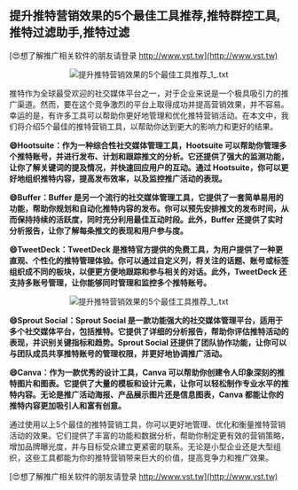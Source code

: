 ## **提升推特营销效果的5个最佳工具推荐,推特群控工具,推特过滤助手,推特过滤**

[😍想了解推广相关软件的朋友请登录 http://www.vst.tw](http://www.vst.tw)

 <center><img src="https://vst.tw/MP4/tuiguang/png/1.png" alt="提升推特营销效果的5个最佳工具推荐_1_.txt"></center>

推特作为全球最受欢迎的社交媒体平台之一，对于企业来说是一个极具吸引力的推广渠道。然而，要在这个竞争激烈的平台上取得成功并提高营销效果，并不容易。幸运的是，有许多工具可以帮助你更好地管理和优化推特营销活动。在本文中，我们将介绍5个最佳的推特营销工具，以帮助你达到更大的影响力和更好的结果。

**😄Hootsuite：作为一种综合性社交媒体管理工具，Hootsuite 可以帮助你管理多个推特账号，并进行发布、计划和跟踪推文的分析。它还提供了强大的监测功能，让你了解关键词的提及情况，并快速回应用户的互动。通过 Hootsuite，你可以更好地组织推特内容，提高发布效率，以及监控推广活动的表现。**

**😄Buffer：Buffer 是另一个流行的社交媒体管理工具，它提供了一套简单易用的功能，帮助你规划和自动化推特内容的发布。你可以预先安排推文的发布时间，从而保持持续的活跃度，同时充分利用最佳互动时段。此外，Buffer 还提供了实时分析报告，让你了解每条推文的表现和用户参与度。**

**😄TweetDeck：TweetDeck 是推特官方提供的免费工具，为用户提供了一种更直观、个性化的推特管理体验。你可以通过自定义列，将关注的话题、账号或标签组织成不同的板块，以便更方便地跟踪和参与相关的对话。此外，TweetDeck 还支持多账号管理，让你能够同时管理和监控多个推特账号。**

 <center><img src="https://vst.tw/MP4/tuiguang/png/3.png" alt="提升推特营销效果的5个最佳工具推荐_1_.txt"></center>

**😄Sprout Social：Sprout Social 是一款功能强大的社交媒体管理平台，适用于多个社交媒体平台，包括推特。它提供了详细的分析报告，帮助你评估推特活动的表现，并识别关键指标和趋势。Sprout Social 还提供了团队协作功能，让你可以与团队成员共享推特账号的管理权限，并更好地协调推广活动。**

**😄Canva：作为一款优秀的设计工具，Canva 可以帮助你创建令人印象深刻的推特图片和图表。它提供了大量的模板和设计元素，让你可以轻松制作专业水平的推特内容。无论是推广活动海报、产品展示图片还是信息图表，Canva 都能让你的推特内容更加吸引人和富有创意。**

通过使用以上5个最佳的推特营销工具，你可以更好地管理、优化和衡量推特营销活动的效果。它们提供了丰富的功能和数据分析，帮助你制定更有效的营销策略，增加品牌曝光度，并与目标受众建立更紧密的联系。无论是小型企业还是大型组织，这些工具都能为你的推特营销带来巨大的价值，提高竞争力和推广效果。

[😍想了解推广相关软件的朋友请登录 http://www.vst.tw](http://www.vst.tw)



